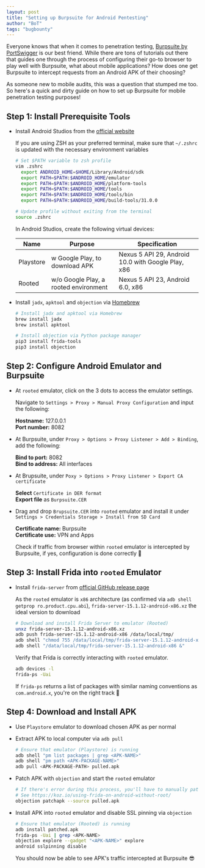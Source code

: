 ```yaml
---
layout: post
title: "Setting up Burpsuite for Android Pentesting"
author: "BoT"
tags: "bugbounty"
---
```


Everyone knows that when it comes to penetration testing, [Burpsuite by PortSwigger](https://portswigger.net/burp/communitydownload) is our best friend. While there are tons of tutorials out there that guides one through the process of configuring their go-to browser to play well with Burpsuite, what about mobile applications? How does one get Burpsuite to intercept requests from an Android APK of their choosing?

As someone new to mobile audits, this was a question that stumped me too. So here's a quick and dirty guide on how to set up Burpsuite for mobile penetration testing purposes!

## Step 1: Install Prerequisite Tools

- Install Android Studios from the [official website](https://developer.android.com/studio)

  If you are using ZSH as your preferred terminal, make sure that `~/.zshrc` is updated with the necessary environment variables

  ```bash
  # Set $PATH variable to zsh profile
  vim .zshrc
    export ANDROID_HOME=$HOME/Library/Android/sdk
    export PATH=$PATH:$ANDROID_HOME/emulator
    export PATH=$PATH:$ANDROID_HOME/platform-tools
    export PATH=$PATH:$ANDROID_HOME/tools
    export PATH=$PATH:$ANDROID_HOME/tools/bin
    export PATH=$PATH:$ANDROID_HOME/build-tools/31.0.0

  # Update profile without exiting from the terminal
  source .zshrc
  ```

  In Android Studios, create the following virtual devices:

  | Name      | Purpose                               | Specification                                      |
  | --------- | ------------------------------------- | -------------------------------------------------- |
  | Playstore | w Google Play, to download APK        | Nexus 5 API 29, Android 10.0 with Google Play, x86 |
  | Rooted    | w/o Google Play, a rooted environment | Nexus 5 API 23, Android 6.0, x86                   |

- Install `jadx`, `apktool` and `objection` via [Homebrew](https://brew.sh/)

  ```bash
  # Install jadx and apktool via Homebrew
  brew install jadx
  brew install apktool

  # Install objection via Python package manager
  pip3 install frida-tools
  pip3 install objection
  ```

## Step 2: Configure Android Emulator and Burpsuite

- At `rooted` emulator, click on the 3 dots to access the emulator settings.

  Navigate to `Settings > Proxy > Manual Proxy Configuration` and input the following:

  **Hostname:** 127.0.0.1 \
  **Port number:** 8082

- At Burpsuite, under `Proxy > Options > Proxy Listener > Add > Binding`, add the following:

  **Bind to port:** 8082 \
  **Bind to address:** All interfaces

- At Brupsuite, under `Poxy > Options > Proxy Listener > Export CA certificate`

  **Select** `Certificate in DER format` \
  **Export file** as `Burpsuite.CER`

- Drag and drop `Brupsuite.CER` into `rooted` emulator and install it under `Settings > Credentials Storage > Install from SD Card`

  **Certificate name:** Burpsuite \
  **Certificate use:** VPN and Apps

  Check if traffic from browser within `rooted` emulator is intercepted by Burpsuite, if yes, configuration is done correctly 🙌

## Step 3: Install Frida into `rooted` Emulator

- Install `frida-server` from [official GitHub release page](https://github.com/frida/frida/releases)

  As the `rooted` emulator is `x86` architecture (as confirmed via `adb shell getprop ro.product.cpu.abi`), `frida-server-15.1.12-android-x86.xz` the ideal version to download

  ```bash
  # Download and install Frida Server to emulator (Rooted)
  unxz frida-server-15.1.12-android-x86.xz
  adb push frida-server-15.1.12-android-x86 /data/local/tmp/
  adb shell "chmod 755 /data/local/tmp/frida-server-15.1.12-android-x86"
  adb shell "/data/local/tmp/frida-server-15.1.12-android-x86 &"
  ```

  Verify that Frida is correctly interacting with `rooted` emulator.

  ```bash
  adb devices -l
  frida-ps -Uai
  ```

  If `frida-ps` returns a list of packages with similar naming conventions as `com.android.x`, you're on the right track 🎉

## Step 4: Download and Install APK

- Use `Playstore` emulator to download chosen APK as per normal

- Extract APK to local computer via `adb pull`

  ```bash
  # Ensure that emulator (Playstore) is running
  adb shell "pm list packages | grep <APK-NAME>"
  adb shell "pm path <APK-PACKAGE-NAME>"
  adb pull <APK-PACKAGE-PATH> pulled.apk
  ```

- Patch APK with `objection` and start the `rooted` emulator

  ```bash
  # If there's error during this process, you'll have to manually patch the APK
  # See https://koz.io/using-frida-on-android-without-root/
  objection patchapk --source pulled.apk
  ```

- Install APK into `rooted` emulator and disable SSL pinning via `objection`

  ```bash
  # Ensure that emulator (Rooted) is running
  adb install patched.apk
  frida-ps -Uai | grep <APK-NAME>
  objection explore --gadget "<APK-NAME>" explore
  android sslpinning disable
  ```

  You should now be able to see APK's traffic intercepted at Burpsuite 😎
